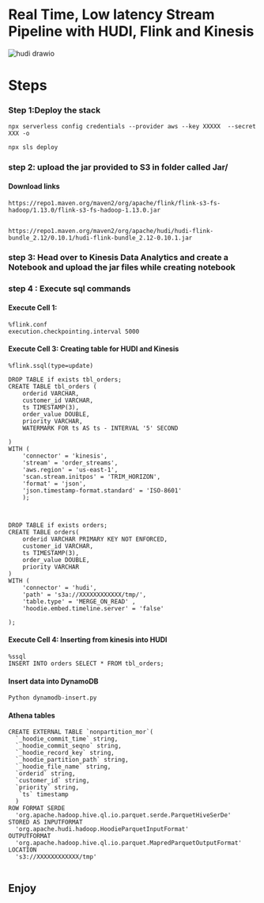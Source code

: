 
# Real Time,  Low latency Stream Pipeline with HUDI, Flink and Kinesis 
![hudi drawio](https://user-images.githubusercontent.com/39345855/212422470-2e341fa2-e4ef-470f-8719-0d78a930a1f0.png)



# Steps
### Step 1:Deploy the stack 
```
npx serverless config credentials --provider aws --key XXXXX  --secret XXX -o

npx sls deploy
```
### step 2: upload the jar provided to S3 in folder called Jar/

#### Download links
```
https://repo1.maven.org/maven2/org/apache/flink/flink-s3-fs-hadoop/1.13.0/flink-s3-fs-hadoop-1.13.0.jar


https://repo1.maven.org/maven2/org/apache/hudi/hudi-flink-bundle_2.12/0.10.1/hudi-flink-bundle_2.12-0.10.1.jar

```

### step 3: Head over to Kinesis Data Analytics and create a Notebook and upload the jar files while creating notebook

### step 4 : Execute sql commands

#### Execute Cell 1:
```
%flink.conf
execution.checkpointing.interval 5000
```

#### Execute Cell 3: Creating table for HUDI and Kinesis 

```
%flink.ssql(type=update)

DROP TABLE if exists tbl_orders;
CREATE TABLE tbl_orders (
    orderid VARCHAR,
    customer_id VARCHAR,
    ts TIMESTAMP(3),
    order_value DOUBLE,
    priority VARCHAR,
    WATERMARK FOR ts AS ts - INTERVAL '5' SECOND

)
WITH (
    'connector' = 'kinesis',
    'stream' = 'order_streams',
    'aws.region' = 'us-east-1',
    'scan.stream.initpos' = 'TRIM_HORIZON',
    'format' = 'json',
    'json.timestamp-format.standard' = 'ISO-8601'
    );
    


DROP TABLE if exists orders;
CREATE TABLE orders(
    orderid VARCHAR PRIMARY KEY NOT ENFORCED,
    customer_id VARCHAR,
    ts TIMESTAMP(3),
    order_value DOUBLE,
    priority VARCHAR
)
WITH (
    'connector' = 'hudi',
    'path' = 's3a://XXXXXXXXXXXX/tmp/',
    'table.type' = 'MERGE_ON_READ' ,
    'hoodie.embed.timeline.server' = 'false'

);
```



#### Execute Cell 4: Inserting from kinesis into HUDI
```
%ssql
INSERT INTO orders SELECT * FROM tbl_orders;
```

#### Insert data into DynamoDB 
```
Python dynamodb-insert.py

```
#### Athena tables
```
CREATE EXTERNAL TABLE `nonpartition_mor`(
  `_hoodie_commit_time` string, 
  `_hoodie_commit_seqno` string, 
  `_hoodie_record_key` string, 
  `_hoodie_partition_path` string, 
  `_hoodie_file_name` string, 
  `orderid` string, 
  `customer_id` string, 
  `priority` string,
   `ts` timestamp 
  )
ROW FORMAT SERDE 
  'org.apache.hadoop.hive.ql.io.parquet.serde.ParquetHiveSerDe' 
STORED AS INPUTFORMAT 
  'org.apache.hudi.hadoop.HoodieParquetInputFormat' 
OUTPUTFORMAT 
  'org.apache.hadoop.hive.ql.io.parquet.MapredParquetOutputFormat' 
LOCATION
  's3://XXXXXXXXXXXX/tmp'
  
```
## Enjoy 
